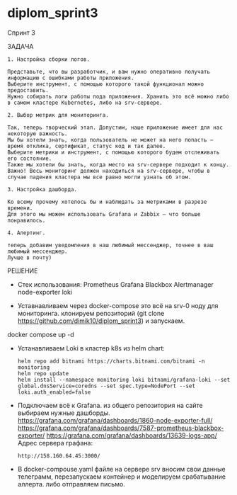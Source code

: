 # diplom_sprint3

Спринт 3

ЗАДАЧА

```
1. Настройка сборки логов.

Представьте, что вы разработчик, и вам нужно оперативно получать информацию с ошибками работы приложения.
Выберите инструмент, с помощью которого такой функционал можно предоставить. 
Нужно собирать логи работы пода приложения. Хранить это всё можно либо в самом кластере Kubernetes, либо на srv-сервере.

2. Выбор метрик для мониторинга.

Так, теперь творческий этап. Допустим, наше приложение имеет для нас некоторую важность. 
Мы бы хотели знать, когда пользователь не может на него попасть — время отклика, сертификат, статус код и так далее. 
Выберите метрики и инструмент, с помощью которого будем отслеживать его состояние.
Также мы хотели бы знать, когда место на srv-сервере подходит к концу.
Важно! Весь мониторинг должен находиться на srv-сервере, чтобы в случае падения кластера мы все равно могли узнать об этом.

3. Настройка дашборда.

Ко всему прочему хотелось бы и наблюдать за метриками в разрезе времени.
Для этого мы можем использовать Grafana и Zabbix — что больше понравилось.

4. Алертинг.

теперь добавим уведомления в наш любимый мессенджер, точнее в ваш любимый мессенджер. 
Лучше в почту)
```

РЕШЕНИЕ

- Стек использования:
Prometheus
Grafana
Blackbox
Alertmanager
node-exporter
loki

- Уставнавливаем через docker-compose это всё на srv-0 ноду для мониторинга.
клонируем репозиторий  (git clone https://github.com/dimik10/diplom_sprint3) и запускаем.

docker compose up -d 

- Устанавливаем Loki в кластер k8s из helm chart:
  ```
  helm repo add bitnami https://charts.bitnami.com/bitnami -n monitoring 
  helm repo update
  helm install --namespace monitoring loki bitnami/grafana-loki --set global.dnsService=coredns --set spec.type=NodePort --set loki.auth_enabled=false
  ```
- Подключаем всё к Grafana.
из общего репозитория на сайте выбираем нужные дашборды.
https://grafana.com/grafana/dashboards/1860-node-exporter-full/
https://grafana.com/grafana/dashboards/7587-prometheus-blackbox-exporter/
https://grafana.com/grafana/dashboards/13639-logs-app/
Адрес сервера графана:
  ```
  http://158.160.64.45:3000/
  ```
- В docker-compouse.yaml файле на сервере srv вносим свои данные телеграмм, перезапускаем контейнер и моделируем срабатывание аллерта.
 либо отправляем письмо.
